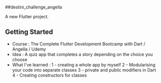 ##destini_challenge_angella

A new Flutter project.

## Getting Started

- Course : The Complete Flutter Development Bootcamp with Dart / Angella / Udemy
- Idea : A quiz app that completes a story depending on the choice you choose 
- What I've learned :
  1 - creating a whole app by myself
  2 - Modularising your code into separate classes
  3 - private and public modifiers in Dart
  4 - Creating constructors for classes 

